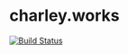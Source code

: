 # charley.works
[![Build Status](https://travis-ci.org/Charlex/charley.works.svg?branch=master)](https://travis-ci.org/Charlex/charley.works)
